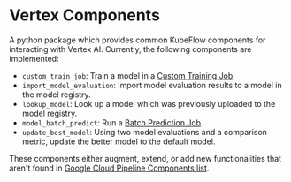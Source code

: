 <!-- 
Copyright 2022 Google LLC

Licensed under the Apache License, Version 2.0 (the "License");
you may not use this file except in compliance with the License.
You may obtain a copy of the License at

    https://www.apache.org/licenses/LICENSE-2.0

Unless required by applicable law or agreed to in writing, software
distributed under the License is distributed on an "AS IS" BASIS,
WITHOUT WARRANTIES OR CONDITIONS OF ANY KIND, either express or implied.
See the License for the specific language governing permissions and
limitations under the License.
 -->

# Vertex Components

A python package which provides common KubeFlow components for interacting with Vertex AI.
Currently, the following components are implemented:

- `custom_train_job`: Train a model in a [Custom Training Job](https://cloud.google.com/vertex-ai/docs/training/create-custom-job).
- `import_model_evaluation`: Import model evaluation results to a model in the model registry.
- `lookup_model`: Look up a model which was previously uploaded to the model registry.
- `model_batch_predict`: Run a [Batch Prediction Job](https://cloud.google.com/ai-platform/prediction/docs/batch-predict).
- `update_best_model`: Using two model evaluations and a comparison metric, update the better model to the default model.

These components either augment, extend, or add new functionalities that aren't found in [Google Cloud Pipeline Components list](https://cloud.google.com/vertex-ai/docs/pipelines/gcpc-list).
